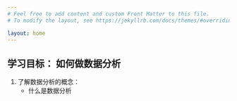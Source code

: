 ```yaml
---
# Feel free to add content and custom Front Matter to this file.
# To modify the layout, see https://jekyllrb.com/docs/themes/#overriding-theme-defaults

layout: home
---
```


##  学习目标： 如何做数据分析

1. 了解数据分析的概念：
    * 什么是数据分析





